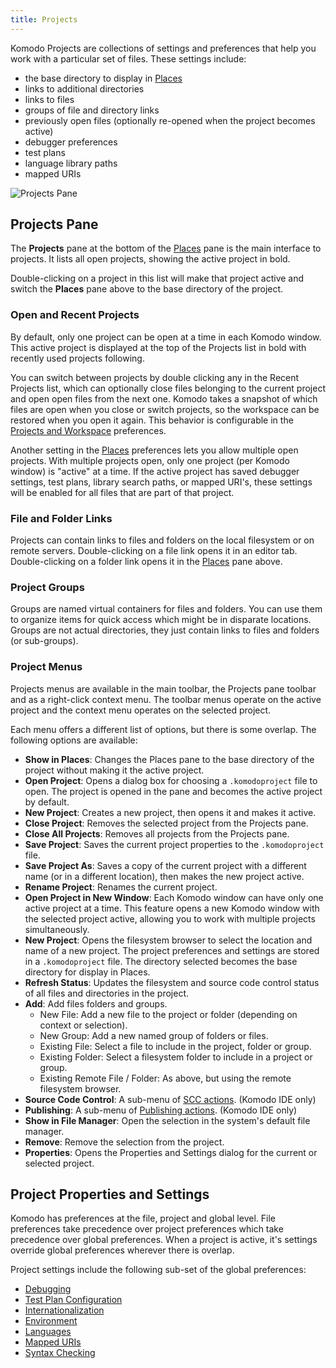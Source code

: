 ```yaml
---
title: Projects
---
```

Komodo Projects are collections of settings and preferences that help you work with a particular set of files. These settings include:

- the base directory to display in [Places](places.html)
- links to additional directories
- links to files
- groups of file and directory links
- previously open files (optionally re-opened when the project becomes active)
- debugger preferences
- test plans
- language library paths
- mapped URIs

![Projects Pane](/images/projects_pane.png)

<a id="project_pane"></a>
## Projects Pane

The **Projects** pane at the bottom of the [Places](places.html) pane is the main interface to projects. It lists all open projects, showing the active project in bold.

Double-clicking on a project in this list will make that project active and switch the **Places** pane above to the base directory of the project.

<a id="project_active"></a>
### Open and Recent Projects

By default, only one project can be open at a time in each Komodo window. This active project is displayed at the top of the Projects list in bold with recently used projects following.

You can switch between projects by double clicking any in the Recent Projects list, which can optionally close files belonging to the current project and open open files from the next one. Komodo takes a snapshot of which files are open when you close or switch projects, so the workspace can be restored when you open it again. This behavior is configurable in the [Projects and Workspace](prefs.html#projects) preferences.

Another setting in the [Places](places.html) preferences lets you allow multiple open projects. With multiple projects open, only one project (per Komodo window) is "active" at a time. If the active project has saved debugger settings, test plans, library search paths, or mapped URI's, these settings will be enabled for all files that are part of that project.

<a id="project_links"></a>
### File and Folder Links

Projects can contain links to files and folders on the local filesystem or on remote servers. Double-clicking on a file link opens it in an editor tab. Double-clicking on a folder link opens it in the [Places](places.html) pane above.

<a id="project_groups"></a>
### Project Groups

Groups are named virtual containers for files and folders. You can use them to organize items for quick access which might be in disparate locations. Groups are not actual directories, they just contain links to files and folders (or sub-groups).

<a id="project_menu"></a>
### Project Menus

Projects menus are available in the main toolbar, the Projects pane toolbar and as a right-click context menu. The toolbar menus operate on the active project and the context menu operates on the selected project.

Each menu offers a different list of options, but there is some overlap. The following options are available:

- **Show in Places**: Changes the Places pane to the base directory of the project without making it the active project.
- **Open Project**: Opens a dialog box for choosing a `.komodoproject` file to open. The project is opened in the pane and becomes the active project by default.
- **New Project**: Creates a new project, then opens it and makes it active.
- **Close Project**: Removes the selected project from the Projects pane.
- **Close All Projects**: Removes all projects from the Projects pane.
- **Save Project**: Saves the current project properties to the `.komodoproject` file.
- **Save Project As**: Saves a copy of the current project with a different name (or in a different location), then makes the new project active.
- **Rename Project**: Renames the current project.
- **Open Project in New Window**: Each Komodo window can have only one active project at a time. This feature opens a new Komodo window with the selected project active, allowing you to work with multiple projects simultaneously.
- **New Project**: Opens the filesystem browser to select the location and name of a new project. The project preferences and settings are stored in a `.komodoproject` file. The directory selected becomes the base directory for display in Places.
- **Refresh Status**: Updates the filesystem and source code control status of all files and directories in the project.
- **Add**: Add files folders and groups.
    - New File: Add a new file to the project or folder (depending on context or selection).
    - New Group: Add a new named group of folders or files.
    - Existing File: Select a file to include in the project, folder or group.
    - Existing Folder: Select a filesystem folder to include in a project or group.
    - Existing Remote File / Folder: As above, but using the remote filesystem browser.
- **Source Code Control**: A sub-menu of [SCC actions](scc.html). (Komodo IDE only)
- **Publishing**: A sub-menu of [Publishing actions](publish.html). (Komodo IDE only)
- **Show in File Manager**: Open the selection in the system's default file manager.
- **Remove**: Remove the selection from the project.
- **Properties**: Opens the Properties and Settings dialog for the current or selected project.

<a id="project_prefs"></a>
## Project Properties and Settings

Komodo has preferences at the file, project and global level. File preferences take precedence over project preferences which take precedence over global preferences. When a project is active, it's settings override global preferences wherever there is overlap.

Project settings include the following sub-set of the global preferences:

- [Debugging](debugger.html#Debugging_Options)
- [Test Plan Configuration](unittest.html)
- [Internationalization](prefs.html#Internationalization)
- [Environment](prefs.html#Environment)
- [Languages](prefs.html#lang_config)
- [Mapped URIs](prefs.html#mapped_uris)
- [Syntax Checking](prefs.html#syntax_checking)
